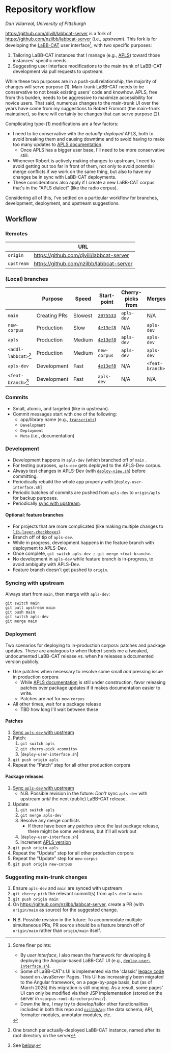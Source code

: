 # Repository workflow

*Dan Villarreal, University of Pittsburgh*

<https://github.com/djvill/labbcat-server> is a fork of <https://github.com/nzilbb/labbcat-server> (i.e., _upstream_).
This fork is for developing the [LaBB-CAT] user interface[^ui], with two specific purposes:
1. Tailoring LaBB-CAT instances that I manage (e.g., [APLS]) toward those instances' specific needs.
2. Suggesting user interface modifications to the main trunk of LaBB-CAT development via pull requests to upstream.

[^ui]: 
    Some finer points:
    
    - By _user interface_, I also mean the framework for developing & deploying the Angular-based LaBB-CAT UI (e.g., [`deploy-user-interface.sh`](deploy-user-interface.sh)).
    - Some of LaBB-CAT's UI is implemented via the 'classic' [legacy code] based on JavaServer Pages. This UI has increasingly been migrated to the Angular framework, on a page-by-page basis, but (as of March 2025) this migration is still ongoing. As a result, some pages' UI can only be modified via their JSP implementation (stored on the server in `<corpus-root-directory>/mvc/`).
    - Down the line, I may try to develop/tailor other functionalities included in both this repo and [`nzilbb/ag`]: the data schema, API, formatter modules, annotator modules, etc.

While these two purposes are in a push-pull relationship, the majority of changes will serve purpose (1).
Main-trunk LaBB-CAT needs to be conservative to not break existing users' code and knowhow.
APLS, free from this burden, needs to be aggressive to maximize accessibility for novice users.
That said, numerous changes to the main-trunk UI over the years have come from my suggestions to Robert Fromont (the main-trunk maintainer), so there will certainly be changes that can serve purpose (2).

Complicating type-(1) modifications are a few factors:
- I need to be conservative with the _actually-deployed_ APLS, both to avoid breaking them and causing downtime and to avoid having to make too many updates to [APLS documentation].
  - Once APLS has a bigger user base, I'll need to be more conservative still.
- Whenever Robert is actively making changes to upstream, I need to avoid getting out too far in front of them, not only to avoid potential merge conflicts if we work on the same thing, but also to have my changes be in sync with LaBB-CAT deployments.
- These considerations also apply if I create a new LaBB-CAT corpus that's in the "APLS dialect" (like the radio corpus).

Considering all of this, I've settled on a particular workflow for branches, development, deployment, and upstream suggestions.

## Workflow


### Remotes

|            | URL                                        |
|------------|--------------------------------------------|
| `origin`   | <https://github.com/djvill/labbcat-server> |
| `upstream` | <https://github.com/nzilbb/labbcat-server> |


### (Local) branches

|                       | Purpose      | Speed   | Start-point  | Cherry-picks from | Merges          | Pushed |
|-----------------------|--------------|---------|--------------|-------------------|-----------------|--------|
| `main`                | Creating PRs | Slowest | [`2075533`]  | `apls-dev`        | N/A             | Yes    |
| `new-corpus`          | Production   | Slow    | [`4e13ef8`]  | N/A               | `apls-dev`      | Yes    |
| `apls`                | Production   | Medium  | [`4e13ef8`]  | `apls-dev`        | `apls-dev`      | Yes    |
| `<addl-labbcat>`[^al] | Production   | Medium  | `new-corpus` | `apls-dev`        | `apls-dev`      | No     |
| `apls-dev`            | Development  | Fast    | [`4e13ef8`]  | N/A               | `<feat-branch>` | Yes    |
| `<feat-branch>`[^fb]  | Development  | Fast    | `apls-dev`   | N/A               | N/A             | No     |

[^al]: One branch per actually-deployed LaBB-CAT instance, named after its root directory on the server
[^fb]: See [below](#optional-feature-branches).

[`2075533`]: https://github.com/djvill/labbcat-server/tree/2075533
[`4e13ef8`]: https://github.com/djvill/labbcat-server/tree/4e13ef8


### Commits

- Small, atomic, and targeted (like in upstream).
- Commit messages start with one of the following:
  - app/library name (e.g., [`transcripts`])
  - `Development`
  - `Deployment`
  - `Meta` (i.e., documentation)


### Development

- Development happens in `apls-dev` (which branched off of `main` .
- For testing purposes, `apls-dev` gets deployed to the APLS-Dev corpus.
- Always test changes in APLS-Dev (with [`deploy-view.sh`]) before committing.
- Periodically rebuild the whole app properly with [`deploy-user-interface.sh`]
- Periodic batches of commits are pushed from `apls-dev` to `origin/apls` for backup purposes.
- Periodically [sync with upstream](#syncing-with-upstream).


#### Optional: feature branches

- For projects that are more complicated (like making multiple changes to [`lib-layer-checkboxes`]).
- Branch off of tip of `apls-dev`.
- While in progress, development happens in the feature branch with deployment to APLS-Dev.
- Once complete, `git switch apls-dev ; git merge <feat-branch>`.
- No development in `apls-dev` while feature branch is in-progress, to avoid ambiguity with APLS-Dev.
- Feature branch doesn't get pushed to `origin`.


### Syncing with upstream

Always start from `main`, then merge with `apls-dev`:

```
git switch main
git pull upstream main
git push main
git switch apls-dev
git merge main
```


### Deployment

Two scenarios for deploying to in-production corpora: patches and package updates.
These are analogous to when Robert sends me a tweaked, undocumented LaBB-CAT release vs. when he releases a documented version publicly.

- Use patches when necessary to resolve some small _and_ pressing issue in production corpora 
  - While [APLS documentation] is still under construction, favor releasing patches over package updates if it makes documentation easier to write.
  - Patches are _not_ for `new-corpus`
- All other times, wait for a package release
  - TBD how long I'll wait between these


#### Patches 

1. [Sync `apls-dev` with upstream](#syncing-with-upstream)
1. Patch:
   1. `git switch apls`
   1. `git cherry-pick <commits>`
   1. [`deploy-user-interface.sh`]
1. `git push origin apls`
1. Repeat the "Patch" step for all other production corpora


#### Package releases

1. [Sync `apls-dev` with upstream](#syncing-with-upstream)
   - N.B. Possible revision in the future: _Don't_ sync `apls-dev` with upstream _until_ the next (public) LaBB-CAT release.
1. Update:
   1. `git switch apls`
   1. `git merge apls-dev`
   1. Resolve any merge conflicts
      - If there have been any patches since the last package release, there might be some weirdness, but it'll all work out
   1. [`deploy-user-interface.sh`]
   1. Increment [APLS version]
1. `git push origin apls`
1. Repeat the "Update" step for all other production corpora
1. Repeat the "Update" step for `new-corpus`
1. `git push origin new-corpus`


### Suggesting main-trunk changes
  
1. Ensure `apls-dev` and `main` are synced with upstream
1. `git cherry-pick` the relevant commit(s) from `apls-dev` to `main`.
1. `git push origin main`
1. On <https://github.com/nzilbb/labbcat-server>, create a PR (with `origin/main` as source) for the suggested change.
- N.B. Possible revision in the future: To accommodate multiple simultaneous PRs, PR source should be a feature branch off of `origin/main` rather than `origin/main` itself.



[labb-cat]: https://nzilbb.github.io/labbcat-doc
[apls]: https://apls.pitt.edu
[legacy code]: https://sourceforge.net/projects/labbcat/
[`nzilbb/ag`]: https://github.com/nzilbb/ag
[`transcripts`]: user-interface/src/main/angular/projects/labbcat-view/src/app/transcripts
[`lib-layer-checkboxes`]: user-interface/src/main/angular/projects/labbcat-common/src/lib/layer-checkboxes
[apls documentation]: https://djvill.github.io/APLS
[`deploy-view.sh`]: user-interface/src/main/angular
[apls version]: https://github.com/djvill/APLS/tree/main/_versions
